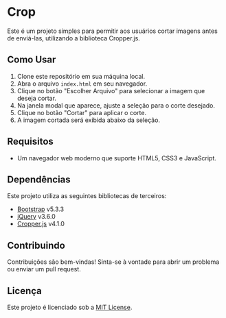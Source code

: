 # Crop

Este é um projeto simples para permitir aos usuários cortar imagens antes de enviá-las, utilizando a biblioteca Cropper.js.

## Como Usar

1. Clone este repositório em sua máquina local.
2. Abra o arquivo `index.html` em seu navegador.
3. Clique no botão "Escolher Arquivo" para selecionar a imagem que deseja cortar.
4. Na janela modal que aparece, ajuste a seleção para o corte desejado.
5. Clique no botão "Cortar" para aplicar o corte.
6. A imagem cortada será exibida abaixo da seleção.

## Requisitos

- Um navegador web moderno que suporte HTML5, CSS3 e JavaScript.

## Dependências

Este projeto utiliza as seguintes bibliotecas de terceiros:

- [Bootstrap](https://getbootstrap.com/) v5.3.3
- [jQuery](https://jquery.com/) v3.6.0
- [Cropper.js](https://github.com/fengyuanchen/cropperjs) v4.1.0

## Contribuindo

Contribuições são bem-vindas! Sinta-se à vontade para abrir um problema ou enviar um pull request.

## Licença

Este projeto é licenciado sob a [MIT License](LICENSE).
